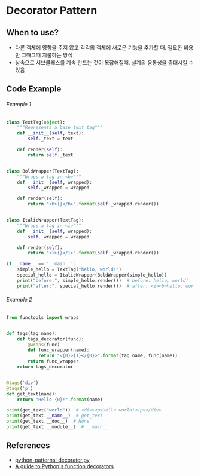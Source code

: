 # Decorator Pattern

## When to use?

- 다른 객체에 영향을 주지 않고 각각의 객체에 새로운 기능을 추가할 때. 필요한 비용만 그때그때 지불하는 방식
- 상속으로 서브클래스를 계속 만드는 것이 복잡해질때. 설계의 융통성을 증대시킬 수 있음

## Code Example

###### Example 1

```python
class TextTag(object):
    """Represents a base text tag"""
    def __init__(self, text):
        self._text = text

    def render(self):
        return self._text


class BoldWrapper(TextTag):
    """Wraps a tag in <b>"""
    def __init__(self, wrapped):
        self._wrapped = wrapped

    def render(self):
        return "<b>{}</b>".format(self._wrapped.render())


class ItalicWrapper(TextTag):
    """Wraps a tag in <i>"""
    def __init__(self, wrapped):
        self._wrapped = wrapped

    def render(self):
        return "<i>{}</i>".format(self._wrapped.render())

if __name__ == '__main__':
    simple_hello = TextTag("hello, world!")
    special_hello = ItalicWrapper(BoldWrapper(simple_hello))
    print("before:", simple_hello.render())  # before: hello, world!
    print("after:", special_hello.render())  # after: <i><b>hello, world!</b></i>
```

###### Example 2

```python
from functools import wraps


def tags(tag_name):
    def tags_decorator(func):
        @wraps(func)
        def func_wrapper(name):
            return "<{0}>{1}</{0}>".format(tag_name, func(name))
        return func_wrapper
    return tags_decorator


@tags('div')
@tags('p')
def get_text(name):
    return "Hello {0}!".format(name)

print(get_text("world"))  # <div><p>Hello world!</p></div>
print(get_text.__name__)  # get_text
print(get_text.__doc__)  # None
print(get_text.__module__)  # __main__

```

## References

- [python-patterns: decorator.py](https://github.com/faif/python-patterns/blob/master/fundamental/decorator.py)
- [A guide to Python's function decorators](https://www.thecodeship.com/patterns/guide-to-python-function-decorators/)

